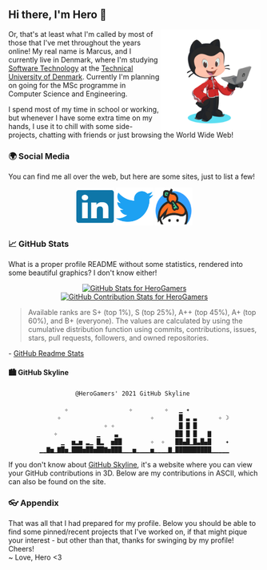 <!-- Introduction -->
## Hi there, I'm Hero 👋

<a href="https://myoctocat.com" target="_blank"><img align="right" width="200px" height="auto" alt="Hero's Octocat" src="./img/octocat.svg"></a>

Or, that's at least what I'm called by most of those that I've met throughout the years online! My real name is Marcus, and I currently live in Denmark, where I'm studying [Software Technology](https://www.dtu.dk/english/education/undergraduate/undergraduate-programmes-in-danish/beng-programmes/software-technology) at the [Technical University of Denmark](https://www.dtu.dk/english). Currently I'm planning on going for the MSc programme in Computer Science and Engineering.

I spend most of my time in school or working, but whenever I have some extra time on my hands, I use it to chill with some side-projects, chatting with friends or just browsing the World Wide Web!

<!-- Socials -->
### 🌍 Social Media

You can find me all over the web, but here are some sites, just to list a few!

<div align="center">
  <a href="https://linkedin.com/in/marcus-sand" target="_blank"><img width="75px" height="75px" alt="LinkedIn Icon" src="./img/socials/linkedin-brands.svg"></a>
  <!--<a href="https://discord.gg/PvFPEfd" target="_blank"><img width="75px" height="75px" alt="Discord Icon" src="./img/socials/discord-brands.svg"></a>-->
  <a href="https://twitter.com/ItsHeroGamers" target="_blank"><img width="75px" height="75px" alt="Twitter Icon" src="./img/socials/twitter-brands.svg"></a>
  <a href="https://keybase.io/herogamers" target="_blank"><img width="75px" height="75px" alt="Keybase Icon" src="./img/socials/Keybase_logo_official.svg"></a>
</div>

<!-- Stats -->
### 📈 GitHub Stats

What is a proper profile README without some statistics, rendered into some beautiful graphics? I don't know either!

<!-- tried setting the width of both to 49%, but can't seem to find a way to set min-width, so they get super squashed on mobile devices -->
<div align="center">
  <a href="https://github.com/anuraghazra/github-readme-stats" target="_blank"><img src="https://github-readme-stats.vercel.app/api?username=HeroGamers&show_icons=true&include_all_commits=true&count_private=true&theme=jolly&layout=compact" alt="GitHub Stats for HeroGamers" width="480px"></a>
  <a href="https://github.com/denvercoder1/github-readme-streak-stats" target="_blank"><img src="https://github-readme-streak-stats.herokuapp.com?user=HeroGamers&theme=jolly" alt="GitHub Contribution Stats for HeroGamers" width="480px">
</div></a>

> Available ranks are S+ (top 1%), S (top 25%), A++ (top 45%), A+ (top 60%), and B+ (everyone). The values are calculated by using the cumulative distribution function using commits, contributions, issues, stars, pull requests, followers, and owned repositories.

\- [GitHub Readme Stats](https://github.com/anuraghazra/github-readme-stats#github-stats-card)

#### 🏙️ GitHub Skyline

<div align="center">

```
          @HeroGamers' 2021 GitHub Skyline           

       ✧                 ✧         ✧   ▁ ✦           
     ✧                         ✧       █ ▃ ▃      ✧ ☽
                  ✧ ✧                  █ █ █         
    ✧           ▁    ▃                ██ █ █   ▇     
      ▁  ▅▂▅ ▂▁ █▂  ▅██        ✧  ✧   ██▄█▁█▃█▄█    ✦
▁▁▇▅▁▇█▅▁███▅██▅██▇▅███▁▁▁▅▁▁▁▁▅▁▁▁▁▇▁██████████▁▁▁▁▁
```

<!--
```
          @HeroGamers' 2020 GitHub Skyline           

            ✧       ✧      ✦            ▁✦         ✦ 
✦ ✧✧     ✦  ✧      ✧✦      ✦       ✦    █    ✦  ▁    
           ✦        ✦                   █     ✦✧█    
       ✧ ✦     ✧   ✧✦           ✧✦▃    ▆█   █☽▆ █   ✧
   ✦     ▄      ✧  ▄ ▄  ✧     ▆ ▆▆█▂ ▆▄██▆▆▄█✧█▂█▂   
▅▁▁▁▁▅▅▁▅█▅▁▅▅▅▅▅▁▅█▁█▁▁▁▁▁▁▁▁█▅████▅████████▅████▁▁▁
```
-->

</div>

If you don't know about [GitHub Skyline](https://skyline.github.com), it's a website where you can view your GitHub contributions in 3D. Below are my contributions in ASCII, which can also be found on the site.

<!-- Appendix -->
### 👓 Appendix

That was all that I had prepared for my profile. Below you should be able to find some pinned/recent projects that I've worked on, if that might pique your interest - but other than that, thanks for swinging by my profile! Cheers!  
~ Love, Hero <3
